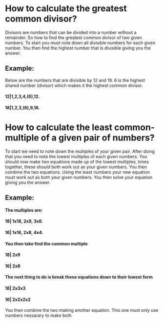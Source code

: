# How to calculate the greatest common divisor? 

Divisors are numbers that can be divided into a number without a remainder. So how to find the greatest common divisor of two given numbers. To start you must note down all divisible numbers for each given number. You then find the highest number that is divisible giving you the answer. 

## Example:

Below are the numbers that are divisible by 12 and 18. 6 is the highest shared number (divisor) which makes it the highest common divisor.

#### 12|1,2,3,4,(6),12.
#### 18|1,2,3,(6),9,18.



# How to calculate the least common-multiple of a given pair of numbers?

To start we need to note down the multiples of your given pair. After doing that you need to note the lowest multiples of each given numbers. You should now make two equations made up of the lowest multiples, times together, these should both work out as your given numbers. You then combine the two equations. Using the least numbers your new equation must work out as both your given numbers. You then solve your equation giving you the answer.     

## Example:

#### The multiples are:
#### 18| 1x18, 2x9, 3x6. 
#### 16| 1x16, 2x8, 4x4.

#### You then take find the common multiple
#### 18| 2x9
#### 16| 2x8

#### The next thing to do is break these equations down to their lowest form
#### 18| 2x3x3
#### 16| 2x2x2x2

You then combine the two making another equation. This one must only use numbers nessarary to make both  


